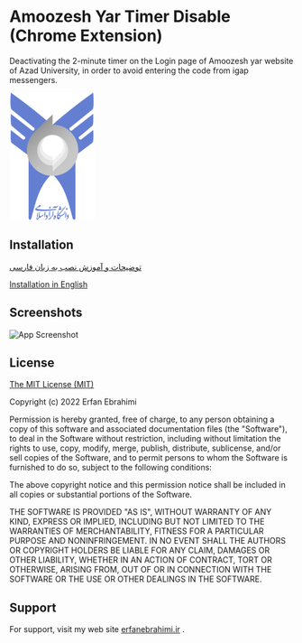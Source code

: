 
# Amoozesh Yar Timer Disable (Chrome Extension)

Deactivating the 2-minute timer on the Login page of Amoozesh yar website of Azad University, in order to avoid entering the code from igap messengers.




![Logo](https://raw.githubusercontent.com/yeganehha/AmoozeshYar-Timer-Disable-Chrome-Extension/main/Documentation/logo.png)


## Installation

[توضیحات و آموزش نصب به زبان فارسی](https://github.com/yeganehha/AmoozeshYar-Timer-Disable-Chrome-Extension/blob/main/Documentation/Persian.md)

[Installation in English](https://github.com/yeganehha/AmoozeshYar-Timer-Disable-Chrome-Extension/blob/main/Documentation/English.md)


## Screenshots

![App Screenshot](https://via.placeholder.com/468x300?text=App+Screenshot+Here)


## License

[The MIT License (MIT)](https://github.com/yeganehha/AmoozeshYar-Timer-Disable-Chrome-Extension/blob/main/LICENSE.md)

Copyright (c) 2022 Erfan Ebrahimi

Permission is hereby granted, free of charge, to any person obtaining a copy of this software and associated documentation files (the "Software"), to deal in the Software without restriction, including without limitation the rights to use, copy, modify, merge, publish, distribute, sublicense, and/or sell copies of the Software, and to permit persons to whom the Software is furnished to do so, subject to the following conditions:

The above copyright notice and this permission notice shall be included in all copies or substantial portions of the Software.

THE SOFTWARE IS PROVIDED "AS IS", WITHOUT WARRANTY OF ANY KIND, EXPRESS OR IMPLIED, INCLUDING BUT NOT LIMITED TO THE WARRANTIES OF MERCHANTABILITY, FITNESS FOR A PARTICULAR PURPOSE AND NONINFRINGEMENT. IN NO EVENT SHALL THE AUTHORS OR COPYRIGHT HOLDERS BE LIABLE FOR ANY CLAIM, DAMAGES OR OTHER LIABILITY, WHETHER IN AN ACTION OF CONTRACT, TORT OR OTHERWISE, ARISING FROM, OUT OF OR IN CONNECTION WITH THE SOFTWARE OR THE USE OR OTHER DEALINGS IN THE SOFTWARE.
## Support

For support, visit my web site [erfanebrahimi.ir](https://erfanebrahimi.ir) .

